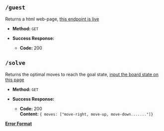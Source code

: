 **`/guest`**
----

Returns a html web-page, <a href="https://sliding-puzzle-kartik33.herokuapp.com/guest">this endpoint is live</a>

* **Method:** `GET`

* **Success Response:**
  * **Code:** 200 <br />
    
    
**`/solve`**
----

Returns the optimal moves to reach the goal state, <a href="https://sliding-puzzle-kartik33.herokuapp.com/guest">input the board state on this page</a>

* **Method:** `GET`

* **Success Response:**
  * **Code:** 200 <br />
    **Content:** `{ moves: ["move-right, move-up, move-down......."]}`
    
    
    
 **[Error Format](error.md)**
